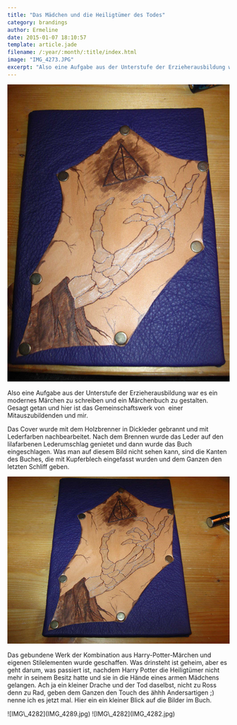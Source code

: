 ```yaml
---
title: "Das Mädchen und die Heiligtümer des Todes"
category: brandings
author: Ermeline
date: 2015-01-07 18:10:57
template: article.jade
filename: /:year/:month/:title/index.html
image: "IMG_4273.JPG"
excerpt: "Also eine Aufgabe aus der Unterstufe der Erzieherausbildung war es ein modernes Märchen zu schreiben und ein Märchenbuch zu gestalten."
---
```


![IMG_4273](IMG_4273.JPG)

Also eine Aufgabe aus der Unterstufe der Erzieherausbildung war es ein modernes Märchen zu schreiben und ein Märchenbuch zu gestalten. Gesagt getan und hier ist das Gemeinschaftswerk von  einer Mitauszubildenden und mir.

Das Cover wurde mit dem Holzbrenner in Dickleder gebrannt und mit Lederfarben nachbearbeitet. Nach dem Brennen wurde das Leder auf den lilafarbenen Lederumschlag genietet und dann wurde das Buch eingeschlagen. Was man auf diesem Bild nicht sehen kann, sind die Kanten des Buches, die mit Kupferblech eingefasst wurden und dem Ganzen den letzten Schliff geben.

![IMG_4274](IMG_4274.JPG)

Das gebundene Werk der Kombination aus Harry-Potter-Märchen und eigenen Stilelementen wurde geschaffen. Was drinsteht ist geheim, aber es geht darum, was passiert ist, nachdem Harry Potter die Heiligtümer nicht mehr in seinem Besitz hatte und sie in die Hände eines armen Mädchens gelangen. Ach ja ein kleiner Drache und der Tod daselbst, nicht zu Ross denn zu Rad, geben dem Ganzen den Touch des ähhh Andersartigen ;) nenne ich es jetzt mal. Hier ein ein kleiner Blick auf die Bilder im Buch.

<div class="slideshow_landscape">
![IMG\_4282](IMG_4289.jpg)
![IMG\_4282](IMG_4282.jpg)
</div>
